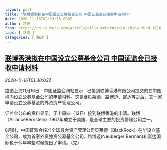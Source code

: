 ```yaml
---
layout: post
title: "联博香港拟在中国设立公募基金公司 中国证监会已接收申请材料"
date: 2020-11-16T02:23:15.000Z
author: 路透
from: https://cn.reuters.com/article/alliancebernstein-china-fund-1116-idCNKBS27W04K
tags: [ 路透 ]
categories: [ 路透 ]
---
```

<!--1605493395000-->
[联博香港拟在中国设立公募基金公司 中国证监会已接收申请材料](https://cn.reuters.com/article/alliancebernstein-china-fund-1116-idCNKBS27W04K)
------

<div>
<div><i>2020-11-16T01:30:03Z</i></div><p>路透上海11月16日 - 中国证监会网站显示，已接到联博香港有限公司提交的在中国境内设立公募基金公司的申请材料。这是继贝莱德、路博迈、富达等之后，又一家申请设立公募基金的外资资产管理公司。</p><p>证监会公布的资料显示，于上周四（12日）接到联博香港的申请。联博（AllianceBernstein）1967年成立于美国，是全球主要的投资管理公司之一。 </p><p>8月时，中国证监会核准全球最大资产管理公司贝莱德（BlackRock）在华设立基金公司，成为首家外资独资公募基金公司。路博迈(Neuberger Berman)和富达国际也于今年早些时候提出了申请。（完）</p>
</div>
